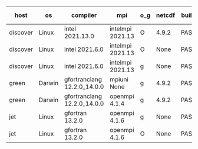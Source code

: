 

| host     | os       | compiler                              | mpi                      | o_g        | netcdf        | build       | u_pass          | u_fail          | s_pass            | s_fail            | e_pass             | e_fail             | nuopc_pass       | nuopc_fail       | artifacts link          |
|----------|----------|---------------------------------------|--------------------------|------------|---------------|-------------|-----------------|-----------------|-------------------|-------------------|--------------------|--------------------|------------------|------------------|-------------------------|
| discover | Linux | intel 2021.13.0 | intelmpi 2021.13  | O | 4.9.2  | PASS | 14186 | 0 | 51 | 0 | 80 | 0 | 57 | 0 | <a href="https://github.com/esmf-org/esmf-test-artifacts/tree/c073651f6ada58b59fca8373fc84f2294cc52d56/develop/intel/2021.13.0/O/intelmpi/2021.13" target="_blank">c073651</a> | 
| discover | Linux | intel 2021.6.0 | intelmpi 2021.13  | O | None  | PASS | 14186 | 0 | 51 | 0 | 80 | 0 | 57 | 0 | <a href="https://github.com/esmf-org/esmf-test-artifacts/tree/20357fba1677c1dc2a1f9dda2d8838519ba4a219/develop/intel/2021.6.0/O/intelmpi/2021.13" target="_blank">20357fb</a> | 
| discover | Linux | intel 2021.6.0 | intelmpi 2021.13  | g | None  | PASS | 14186 | 0 | 51 | 0 | 80 | 0 | 57 | 0 | <a href="https://github.com/esmf-org/esmf-test-artifacts/tree/15cf609f854c70331474f62bc86b991d110143c4/develop/intel/2021.6.0/g/intelmpi/2021.13" target="_blank">15cf609</a> | 
| green | Darwin | gfortranclang 12.2.0_14.0.0 | mpiuni None  | g | 4.9.2  | PASS | None | None | None | None | None | None | None | None | <a href="https://github.com/esmf-org/esmf-test-artifacts/tree/7dbd56f26048535ffc9b24a072ac38f0caff66e7/develop/gfortranclang/12.2.0_14.0.0/g/mpiuni/None" target="_blank">7dbd56f</a> | 
| green | Darwin | gfortranclang 12.2.0_14.0.0 | openmpi 4.1.4  | g | 4.9.2  | PASS | 14186 | 0 | 51 | 0 | 80 | 0 | 58 | 0 | <a href="https://github.com/esmf-org/esmf-test-artifacts/tree/603be2662585d51ef2d22adb1d6f80060fd8f818/develop/gfortranclang/12.2.0_14.0.0/g/openmpi/4.1.4" target="_blank">603be26</a> | 
| jet | Linux | gfortran 13.2.0 | openmpi 4.1.6  | g | None  | PASS | 14186 | 0 | 51 | 0 | 80 | 0 | 57 | 0 | <a href="https://github.com/esmf-org/esmf-test-artifacts/tree/fab531dad6dbd07b21aa8aa88f982b33498ea3c7/develop/gfortran/13.2.0/g/openmpi/4.1.6" target="_blank">fab531d</a> | 
| jet | Linux | gfortran 13.2.0 | openmpi 4.1.6  | O | None  | PASS | 14186 | 0 | 51 | 0 | 80 | 0 | 57 | 0 | <a href="https://github.com/esmf-org/esmf-test-artifacts/tree/82009dc26c6803024fe7fd7eb83f84fbe7d4bffc/develop/gfortran/13.2.0/O/openmpi/4.1.6" target="_blank">82009dc</a> | 
